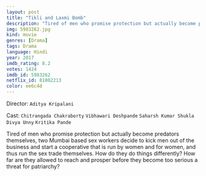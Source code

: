 ```yaml
---
layout: post
title: "Tikli and Laxmi Bomb"
description: "Tired of men who promise protection but actually become predators themselves, two Mumbai based sex workers decide to kick men out of the business and start a cooperative that is run by women and for women, and thus run the sex trade themselves. How do they do things differently? How far are they allowed to reach and prosper before they become too serious a threat for patriarchy?.."
img: 5983262.jpg
kind: movie
genres: [Drama]
tags: Drama 
language: Hindi
year: 2017
imdb_rating: 8.2
votes: 1424
imdb_id: 5983262
netflix_id: 81002213
color: ee6c4d
---
```

Director: `Aditya Kripalani`  

Cast: `Chitrangada Chakraborty` `Vibhawari Deshpande` `Saharsh Kumar Shukla` `Divya Unny` `Kritika Pande` 

Tired of men who promise protection but actually become predators themselves, two Mumbai based sex workers decide to kick men out of the business and start a cooperative that is run by women and for women, and thus run the sex trade themselves. How do they do things differently? How far are they allowed to reach and prosper before they become too serious a threat for patriarchy?